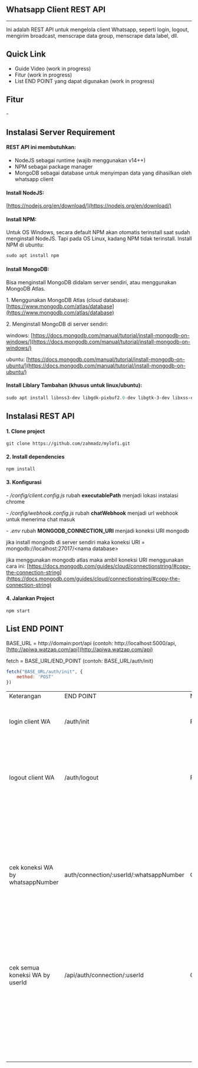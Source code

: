 ## Whatsapp Client REST API

---

Ini adalah REST API untuk mengelola client Whatsapp, seperti login, logout, mengirim broadcast, menscrape data group, menscrape data label, dll.

## Quick Link

*   Guide Video (work in progress)
*   Fitur (work in progress)
*   List END POINT yang dapat digunakan (work in progress)

## Fitur

\-

## Instalasi Server Requirement

#### **REST API ini membutuhkan:**

*   NodeJS sebagai runtime (wajib menggunakan v14++)
*   NPM sebagai package manager
*   MongoDB sebagai database untuk menyimpan data yang dihasilkan oleh whatsapp client

#### **Install NodeJS:**

[https://nodejs.org/en/download/](https://nodejs.org/en/download/)

#### **Install NPM:**

Untuk OS Windows, secara default NPM akan otomatis terinstall saat sudah menginstall NodeJS. Tapi pada OS Linux, kadang NPM tidak terinstall. Install NPM di ubuntu:

```powershell
sudo apt install npm
```

#### **Install MongoDB:**

Bisa menginstall MongoDB didalam server sendiri, atau menggunakan MongoDB Atlas.

1\. Menggunakan MongoDB Atlas (cloud database): [https://www.mongodb.com/atlas/database](https://www.mongodb.com/atlas/database)

2\. Menginstall MongoDB di server sendiri:

windows: [https://docs.mongodb.com/manual/tutorial/install-mongodb-on-windows/](https://docs.mongodb.com/manual/tutorial/install-mongodb-on-windows/)

ubuntu: [https://docs.mongodb.com/manual/tutorial/install-mongodb-on-ubuntu/](https://docs.mongodb.com/manual/tutorial/install-mongodb-on-ubuntu/)

#### **Install Liblary Tambahan (khusus untuk linux/ubuntu):**

```powershell
sudo apt install libnss3-dev libgdk-pixbuf2.0-dev libgtk-3-dev libxss-de libgconf-2-4 libatk1.0-0 libatk-bridge2.0-0 libgdk-pixbuf2.0-0 libgtk-3-0 libgbm-dev libnss3-dev libxss-dev ffmpeg google-chrome-stable
```

## Instalasi REST API

#### **1\. Clone project**

```
git clone https://github.com/zahmadz/mylofi.git
```

#### **2\. Install dependencies**

```
npm install
```

#### **3\. Konfigurasi**

_\- /config/client.config.js_ rubah **executablePath** menjadi lokasi instalasi chrome

_\- /config/webhook.config.js_ rubah **chatWebhook** menjadi url webhook untuk menerima chat masuk

\- ._env_ rubah **MONGODB\_CONNECTION\_URI** menjadi koneksi URI mongodb

jika install mongodb di server sendiri maka koneksi URI = mongodb://localhost:27017/\<nama database>

jika menggunakan mongodb atlas maka ambil koneksi URI menggunakan cara ini: [https://docs.mongodb.com/guides/cloud/connectionstring/#copy-the-connection-string](https://docs.mongodb.com/guides/cloud/connectionstring/#copy-the-connection-string)

#### **4\. Jalankan Project**

```
npm start
```

## List END POINT

BASE\_URL = http://domain:port/api (contoh: http://localhost:5000/api, [http://apiwa.watzap.com/api](http://apiwa.watzap.com/api)

fetch = BASE\_URL/END\_POINT (contoh: BASE\_URL/auth/init)

```javascript
fetch("BASE_URL/auth/init", {
    method: 'POST'
})
```

<table><tbody><tr><td>Keterangan</td><td>END POINT</td><td>Method</td><td>Body</td><td>Return</td></tr><tr><td>login client WA</td><td>/auth/init</td><td>POST</td><td><pre><code class="language-json">{
"userId":&nbsp;"zulzul",
"whatsappNumber":&nbsp;"082118358997"
}</code></pre></td><td><pre><code class="language-json">{
 "status": "ok" / "failed"
 "message":
}</code></pre></td></tr><tr><td>logout client WA</td><td>/auth/logout</td><td>POST</td><td><pre><code class="language-json">{
"userId":&nbsp;"zulzul",
"whatsappNumber":&nbsp;"082118358997"
}</code></pre></td><td><pre><code class="language-json">{
 "status": "ok" / "failed"
 "message",
 "data": {
          "userId",
          "082118358997"
 }
}</code></pre></td></tr><tr><td>cek koneksi WA by whatsappNumber</td><td>auth/connection/:userId/:whatsappNumber</td><td>GET</td><td>-</td><td><pre><code class="language-json">{
 "status": "ok" / "failed"
 "connectionStatus": {
   "state": "UNAUTHORIZE" / "SCANNING_QR" / "READY",
   "qrString": , // disisi client, rubah string qr ke gambar
   "info": // client info (nama, no wa, dll)
 }
}</code></pre></td></tr><tr><td>cek semua koneksi WA by userId</td><td>/api/auth/connection/:userId</td><td>GET</td><td>-</td><td><pre><code class="language-json">{
 "status": "ok" / "failed"
 "whatsappAccounts": [], // daftar nomor akun wa
 "connections": [] // daftar detail koneksi akun wa
}</code></pre></td></tr><tr><td>&nbsp;</td><td>&nbsp;</td><td>&nbsp;</td><td>&nbsp;</td><td>&nbsp;</td></tr><tr><td>&nbsp;</td><td>&nbsp;</td><td>&nbsp;</td><td>&nbsp;</td><td>&nbsp;</td></tr><tr><td>&nbsp;</td><td>&nbsp;</td><td>&nbsp;</td><td>&nbsp;</td><td>&nbsp;</td></tr><tr><td>&nbsp;</td><td>&nbsp;</td><td>&nbsp;</td><td>&nbsp;</td><td>&nbsp;</td></tr><tr><td>&nbsp;</td><td>&nbsp;</td><td>&nbsp;</td><td>&nbsp;</td><td>&nbsp;</td></tr></tbody></table>
